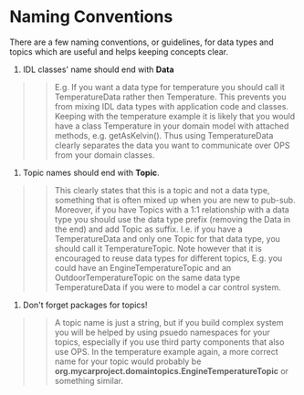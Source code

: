 # Naming Conventions #

There are a few naming conventions, or guidelines, for data types and topics which are useful and helps keeping concepts clear.

  1. IDL classes' name should end with **Data**
> > E.g. If you want a data type for temperature you should call it TemperatureData rather then Temperature.
> > This prevents you from mixing IDL data types with application code and classes. Keeping with the temperature example it is likely that you would have a class Temperature in your domain model with attached methods, e.g. getAsKelvin(). Thus using TemperatureData clearly separates the data you want to communicate over OPS from your domain classes.
  1. Topic names should end with **Topic**.
> > This clearly states that this is a topic and not a data type, something that is often mixed up when you are new to pub-sub. Moreover, if you have Topics with a 1:1 relationship with a data type you should use the data type prefix (removing the Data in the end) and add Topic as suffix. I.e. if you have a TemperatureData and only one Topic for that data type, you should call it TemperatureTopic. Note however that it is encouraged to reuse data types for different topics, E.g. you could have an EngineTemperatureTopic and an OutdoorTemperatureTopic on the same data type TemperatureData if you were to model a car control system.
  1. Don't forget packages for topics!
> > A topic name is just a string, but if you build complex system you will be helped by using psuedo namespaces for your topics, especially if you use third party components that also use  OPS. In the temperature example again, a more correct name for your topic would probably be **org.mycarproject.domaintopics.EngineTemperatureTopic** or something similar.
